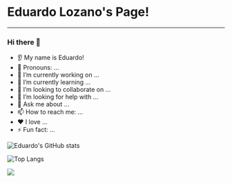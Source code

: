 # Eduardo Lozano's Page!
---
### Hi there 👋
* 👂 My name is Eduardo!
* 👩 Pronouns: ...
* 🔭 I’m currently working on ...
* 🌱 I’m currently learning ...
* 🤝 I’m looking to collaborate on ...
* 🤔 I’m looking for help with ...
* 💬 Ask me about ...
* 📫 How to reach me: ...
* ❤️ I love ...
* ⚡ Fun fact: ...

![Eduardo's GitHub stats](https://github-readme-stats.vercel.app/api?username=eduardoloz&show_icons=true&theme=radical)

![Top Langs](https://github-readme-stats.vercel.app/api/top-langs/?username=eduardoloz&layout=compact)

![](https://komarev.com/ghpvc/?username=eduardoloz&style=flat-square)
